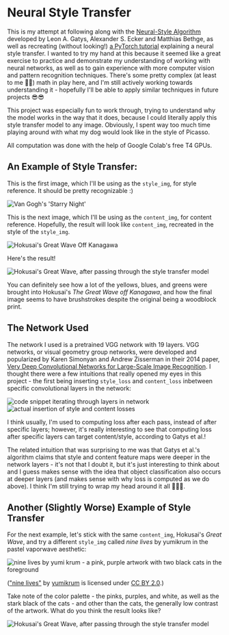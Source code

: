 # Neural Style Transfer 

This is my attempt at following along with the [Neural-Style Algorithm](https://arxiv.org/abs/1508.06576) developed by Leon A. Gatys, Alexander S. Ecker and Matthias Bethge, as well as recreating (without looking!) [a PyTorch tutorial](https://pytorch.org/tutorials/advanced/neural_style_tutorial.html) explaining a neural style transfer. 
I wanted to try my hand at this because it seemed like a great exercise to practice and demonstrate my understanding of working with neural networks, as well as to gain experience
with more computer vision and pattern recognition techniques. There's some pretty complex (at least to me 😵‍💫) math in play here, and I'm still actively working towards understanding it - hopefully I'll be able to apply similar techniques in future projects 😎😎

This project was especially fun to work through, trying to understand why the model works in the way that it does, because I could literally apply this style transfer model to any image. Obviously, I spent way too much time playing around with what my dog would look like in the style of Picasso. 

All computation was done with the help of Google Colab's free T4 GPUs.

## An Example of Style Transfer:

This is the first image, which I'll be using as the `style_img`, for style reference.
It should be pretty recognizable :)

![Van Gogh's 'Starry Night'](https://github.com/davidjyang/neural_style_transfer/assets/78115200/72a69713-9d11-45c8-8594-a80e3201cc01)

This is the next image, which I'll be using as the `content_img`, for content reference. Hopefully, the result will look like `content_img`, recreated in the style
of the `style_img`. 

![Hokusai's Great Wave Off Kanagawa](https://github.com/davidjyang/neural_style_transfer/assets/78115200/8873b878-4f6f-43dd-bf8b-ad0f13c605b4)

Here's the result!

![Hokusai's Great Wave, after passing through the style transfer model](https://github.com/davidjyang/neural_style_transfer/assets/78115200/dd460703-6cf3-42fb-b829-02ed1b62f706)

You can definitely see how a lot of the yellows, blues, and greens were brought into Hokusai's *The Great Wave off Kanagawa*, and how the final image seems to have brushstrokes despite the original being a woodblock print.

## The Network Used

The network I used is a pretrained VGG network with 19 layers. VGG networks, or visual geometry group networks, were developed and popularized by Karen Simonyan and Andrew Zisserman in their 2014 paper, [Very Deep Convolutional Networks for Large-Scale Image Recognition](https://arxiv.org/abs/1409.1556). I thought there were a few intuitions that really opened my eyes in this project - the first being inserting `style_loss` and `content_loss` inbetween specific convolutional layers in the network:

![code snippet iterating through layers in network](https://github.com/davidjyang/neural_style_transfer/assets/78115200/8144b36a-ab08-4123-a89f-5a4da516f46f)
![actual insertion of style and content losses](https://github.com/davidjyang/neural_style_transfer/assets/78115200/64fad322-47e7-452b-b4a1-4c99f1fb6605)

I think usually, I'm used to computing loss after each pass, instead of after specific layers; however, it's really interesting to see that computing loss after specific layers can target content/style, according to Gatys et al.!

The related intuition that was surprising to me was that Gatys et al.'s algorithm claims that style and content feature maps were deeper in the network layers - it's not that I doubt it, but it's just interesting to think about and I guess makes sense with the idea that object classification also occurs at deeper layers (and makes sense with why loss is computed as we do above). I think I'm still trying to wrap my head around it all 💫😵💫.

## Another (Slightly Worse) Example of Style Transfer

For the next example, let's stick with the same `content_img`, Hokusai's _Great Wave_, and try a different `style_img` called _nine lives_ by yumikrum in the pastel vaporwave aesthetic:

![nine lives by yumi krum - a pink, purple artwork with two black cats in the foreground](https://github.com/davidjyang/neural_style_transfer/assets/78115200/b2ab0810-f529-4c74-a9d3-8357f8b6e127)

(["nine lives"](https://www.flickr.com/photos/94725359@N06/32671299630) by [yumikrum](https://www.flickr.com/photos/94725359@N06) is licensed under [CC BY 2.0](https://creativecommons.org/licenses/by/2.0/?ref=openverse).)

Take note of the color palette - the pinks, purples, and white, as well as the stark black of the cats - and other than the cats, the generally low contrast of the artwork.
What do you think the result looks like?

![Hokusai's Great Wave, after passing through the style transfer model](https://github.com/davidjyang/neural_style_transfer/assets/78115200/ca1dc530-9514-452a-8a8d-0e399e3efab0)




